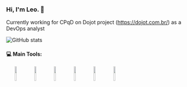 ### Hi, I'm Leo. 👋

Currently working for CPqD on Dojot project (https://dojot.com.br/) as a DevOps analyst

![GitHub stats](https://github-readme-stats.vercel.app/api?username=marianoleonardo&show_icons=true&theme=gotham)
<!-- &nbsp;&nbsp;&nbsp;&nbsp;&nbsp;&nbsp;&nbsp;&nbsp;&nbsp; -->
<!-- ![Leo's most used languages](https://github-readme-stats.vercel.app/api/top-langs/?username=marianoleonardo&show_icons=true&theme=gotham) -->

#### :computer: Main Tools: 
<p align="center">
  <img align="left" img width="10%" src="https://kubernetes.io/images/favicon.png">
  <img align="left" img width="10%" src="https://cdn.iconscout.com/icon/free/png-256/docker-226091.png">
  <img align="left" img width="10%" src="https://logos-download.com/wp-content/uploads/2016/10/Ansible_logo-700x700.png">
  <img align="left" img width="10%" src="https://www.drupal.org/files/project-images/aws-logo.png">
  <img align="left" img width="10%" src="https://lirp.cdn-website.com/aa0ef369/dms3rep/multi/opt/google-cloud-icon-400w.png">  
  <img align="left" img width="10%" src="https://avatars.githubusercontent.com/u/44036562?s=280&v=4">
<!--   <img align="left" img width="9%" src="https://upload.wikimedia.org/wikipedia/commons/thumb/7/7a/C_Sharp_logo.svg/1200px-C_Sharp_logo.svg.png">
  <img align="left" img width="10%" src="https://cdn.iconscout.com/icon/free/png-512/c-programming-569564.png"> -->
</p>
